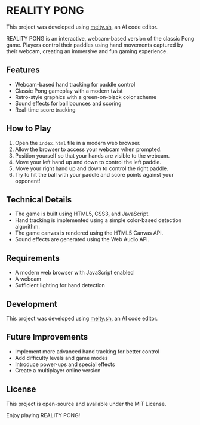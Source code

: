 # REALITY PONG

This project was developed using [melty.sh](https://melty.sh), an AI code editor.

REALITY PONG is an interactive, webcam-based version of the classic Pong game. Players control their paddles using hand movements captured by their webcam, creating an immersive and fun gaming experience.

## Features

- Webcam-based hand tracking for paddle control
- Classic Pong gameplay with a modern twist
- Retro-style graphics with a green-on-black color scheme
- Sound effects for ball bounces and scoring
- Real-time score tracking

## How to Play

1. Open the `index.html` file in a modern web browser.
2. Allow the browser to access your webcam when prompted.
3. Position yourself so that your hands are visible to the webcam.
4. Move your left hand up and down to control the left paddle.
5. Move your right hand up and down to control the right paddle.
6. Try to hit the ball with your paddle and score points against your opponent!

## Technical Details

- The game is built using HTML5, CSS3, and JavaScript.
- Hand tracking is implemented using a simple color-based detection algorithm.
- The game canvas is rendered using the HTML5 Canvas API.
- Sound effects are generated using the Web Audio API.

## Requirements

- A modern web browser with JavaScript enabled
- A webcam
- Sufficient lighting for hand detection

## Development

This project was developed using [melty.sh](https://melty.sh), an AI code editor.

## Future Improvements

- Implement more advanced hand tracking for better control
- Add difficulty levels and game modes
- Introduce power-ups and special effects
- Create a multiplayer online version

## License

This project is open-source and available under the MIT License.

Enjoy playing REALITY PONG!

